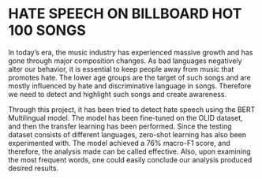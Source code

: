 # HATE SPEECH ON BILLBOARD HOT 100 SONGS

In today’s era, the music industry has experienced massive growth and has gone through major composition changes. As bad languages negatively alter our behavior, it is essential to keep people away from music that promotes hate. The lower age groups are the target of such songs and are mostly influenced by hate and discriminative language in songs. Therefore we need to detect and highlight such songs and create awareness.

Through this project, it has been tried to detect hate speech using the BERT Multilingual model. The model has been fine-tuned on the OLID dataset, and then the transfer learning has been performed. Since the testing dataset consists of different languages, zero-shot learning has also been experimented with.
The model achieved a 76% macro-F1 score, and therefore, the analysis made can be called effective. Also, upon examining the most frequent words, one could easily conclude our analysis produced desired results.
